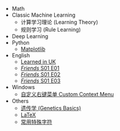- Math
- Classic Machine Learning
  - 计算学习理论 (Learning Theory)
  - 规则学习 (Rule Learning)
- Deep Learning
- Python
  - [Matplotlib](python/matplotlib.md)
- English
  - [Learned in UK](english/learned-in-uk.md)
  - [*Friends* S01 E01](english/friends-s01e01.md)
  - [*Friends* S01 E02](english/friends-s01e02.md)
  - [*Friends* S01 E03](english/friends-s01e03.md)
- Windows
  - [自定义右键菜单 Custom Context Menu](windows/context-menu.md)
- Others
  - [遗传学 (Genetics Basics)](others/genetics.md)
  - [LaTeX](others/latex.md)
  - [常用特殊字符](others/characters.md)